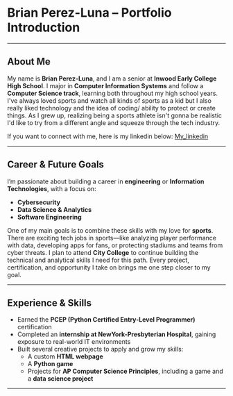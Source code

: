 # Brian Perez-Luna – Portfolio Introduction

---

## About Me  
My name is **Brian Perez-Luna**, and I am a senior at **Inwood Early College High School**. I major in **Computer Information Systems** and follow a **Computer Science track**, learning both throughout my high school years. I've always loved sports and watch all kinds of sports as a kid but I also really liked technology and the idea of coding/ ability to protect or create things. As I grew up, realizing being a sports athlete isn't gonna be realistic I'd like to try from a different angle and squeeze through the tech industry.

If you want to connect with me, here is my linkedin below:
[My_linkedin](https://www.linkedin.com/in/brian-perez-luna-b04258337/)

---

## Career & Future Goals  
I’m passionate about building a career in **engineering** or **Information Technologies**, with a focus on:

- **Cybersecurity**  
- **Data Science & Analytics**  
- **Software Engineering**

One of my main goals is to combine these skills with my love for **sports**. There are exciting tech jobs in sports—like analyzing player performance with data, developing apps for fans, or protecting stadiums and teams from cyber threats. I plan to attend **City College** to continue building the technical and analytical skills I need for this path. Every project, certification, and opportunity I take on brings me one step closer to my goal.


---

## Experience & Skills

- Earned the **PCEP (Python Certified Entry-Level Programmer)** certification  
- Completed an **internship at NewYork-Presbyterian Hospital**, gaining exposure to real-world IT environments  
- Built several creative projects to apply and grow my skills:
  - A custom **HTML webpage**
  - A **Python game**
  - Projects for **AP Computer Science Principles**, including a game and a **data science project**

---

